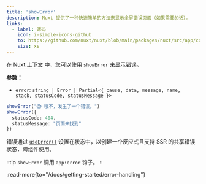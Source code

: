 ```yaml
---
title: 'showError'
description: Nuxt 提供了一种快速简单的方法来显示全屏错误页面（如果需要的话）。
links:
  - label: 源码
    icon: i-simple-icons-github
    to: https://github.com/nuxt/nuxt/blob/main/packages/nuxt/src/app/composables/error.ts
    size: xs
---
```


在 [Nuxt 上下文](/docs/guide/going-further/nuxt-app#the-nuxt-context) 中，您可以使用 `showError` 来显示错误。

**参数：**

- `error`: `string | Error | Partial<{ cause, data, message, name, stack, statusCode, statusMessage }>`

```ts
showError("😱 哦不，发生了一个错误。")
showError({
  statusCode: 404,
  statusMessage: "页面未找到"
})
```

错误通过 [`useError()`](/docs/api/composables/use-error) 设置在状态中，以创建一个反应式且支持 SSR 的共享错误状态，跨组件使用。

::tip
`showError` 调用 `app:error` 钩子。
::

:read-more{to="/docs/getting-started/error-handling"}
